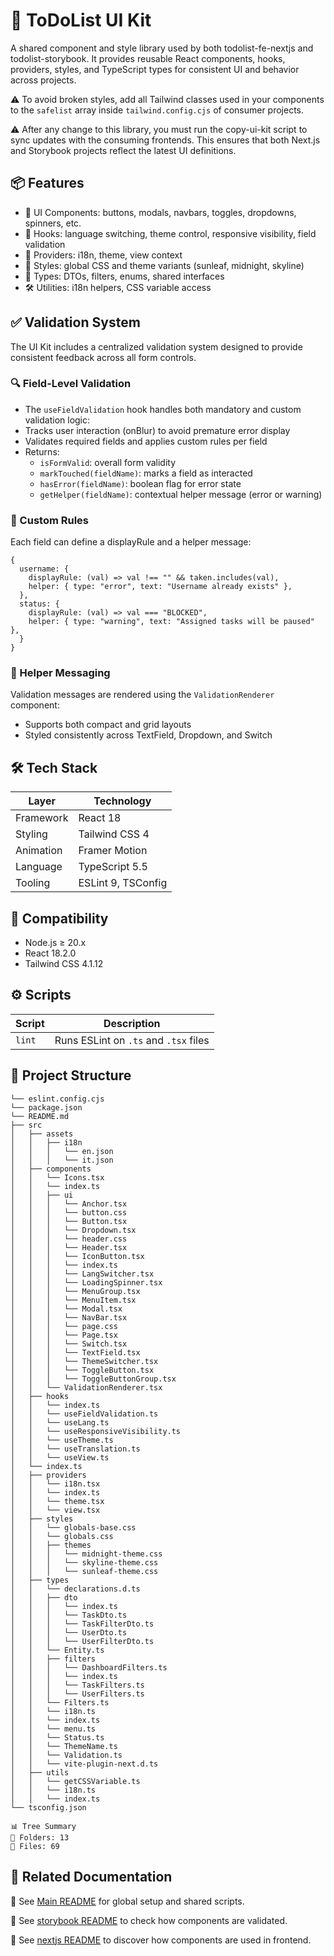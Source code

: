 # 🧾 ToDoList UI Kit

A shared component and style library used by both todolist-fe-nextjs and todolist-storybook. It provides reusable React components, hooks, providers, styles, and TypeScript types for consistent UI and behavior across projects.

⚠️ To avoid broken styles, add all Tailwind classes used in your components to the `safelist` array inside `tailwind.config.cjs` of consumer projects.

⚠️ After any change to this library, you must run the copy-ui-kit script to sync updates with the consuming frontends. This ensures that both Next.js and Storybook projects reflect the latest UI definitions.

## 📦 Features

- 🧱 UI Components: buttons, modals, navbars, toggles, dropdowns, spinners, etc.
- 🧠 Hooks: language switching, theme control, responsive visibility, field validation
- 🧬 Providers: i18n, theme, view context
- 🎨 Styles: global CSS and theme variants (sunleaf, midnight, skyline)
- 🧾 Types: DTOs, filters, enums, shared interfaces
- 🛠 Utilities: i18n helpers, CSS variable access

## ✅ Validation System
The UI Kit includes a centralized validation system designed to provide consistent feedback across all form controls.

### 🔍 Field-Level Validation
- The `useFieldValidation` hook handles both mandatory and custom validation logic:
- Tracks user interaction (onBlur) to avoid premature error display
- Validates required fields and applies custom rules per field
- Returns:
    - `isFormValid`: overall form validity
    - `markTouched(fieldName)`: marks a field as interacted
    - `hasError(fieldName)`: boolean flag for error state
    - `getHelper(fieldName)`: contextual helper message (error or warning)

### 🧠 Custom Rules
Each field can define a displayRule and a helper message:

```
{
  username: {
    displayRule: (val) => val !== "" && taken.includes(val),
    helper: { type: "error", text: "Username already exists" },
  },
  status: {
    displayRule: (val) => val === "BLOCKED",
    helper: { type: "warning", text: "Assigned tasks will be paused" },
  }
}
```

### 🎯 Helper Messaging
Validation messages are rendered using the `ValidationRenderer` component:
- Supports both compact and grid layouts
- Styled consistently across TextField, Dropdown, and Switch

## 🛠 Tech Stack

| Layer     | Technology         |
| --------- | ------------------ |
| Framework | React 18           |
| Styling   | Tailwind CSS 4     |
| Animation | Framer Motion      |
| Language  | TypeScript 5.5     |
| Tooling   | ESLint 9, TSConfig |

## 🧪 Compatibility

- Node.js ≥ 20.x
- React 18.2.0
- Tailwind CSS 4.1.12

## ⚙️ Scripts

| Script | Description                           |
| ------ | ------------------------------------- |
| `lint` | Runs ESLint on `.ts` and `.tsx` files |

## 📁 Project Structure

```
└── eslint.config.cjs
└── package.json
└── README.md
├── src
│   ├── assets
│   │   ├── i18n
│   │   │   └── en.json
│   │   │   └── it.json
│   ├── components
│   │   └── Icons.tsx
│   │   └── index.ts
│   │   ├── ui
│   │   │   └── Anchor.tsx
│   │   │   └── button.css
│   │   │   └── Button.tsx
│   │   │   └── Dropdown.tsx
│   │   │   └── header.css
│   │   │   └── Header.tsx
│   │   │   └── IconButton.tsx
│   │   │   └── index.ts
│   │   │   └── LangSwitcher.tsx
│   │   │   └── LoadingSpinner.tsx
│   │   │   └── MenuGroup.tsx
│   │   │   └── MenuItem.tsx
│   │   │   └── Modal.tsx
│   │   │   └── NavBar.tsx
│   │   │   └── page.css
│   │   │   └── Page.tsx
│   │   │   └── Switch.tsx
│   │   │   └── TextField.tsx
│   │   │   └── ThemeSwitcher.tsx
│   │   │   └── ToggleButton.tsx
│   │   │   └── ToggleButtonGroup.tsx
│   │   └── ValidationRenderer.tsx
│   ├── hooks
│   │   └── index.ts
│   │   └── useFieldValidation.ts
│   │   └── useLang.ts
│   │   └── useResponsiveVisibility.ts
│   │   └── useTheme.ts
│   │   └── useTranslation.ts
│   │   └── useView.ts
│   └── index.ts
│   ├── providers
│   │   └── i18n.tsx
│   │   └── index.ts
│   │   └── theme.tsx
│   │   └── view.tsx
│   ├── styles
│   │   └── globals-base.css
│   │   └── globals.css
│   │   ├── themes
│   │   │   └── midnight-theme.css
│   │   │   └── skyline-theme.css
│   │   │   └── sunleaf-theme.css
│   ├── types
│   │   └── declarations.d.ts
│   │   ├── dto
│   │   │   └── index.ts
│   │   │   └── TaskDto.ts
│   │   │   └── TaskFilterDto.ts
│   │   │   └── UserDto.ts
│   │   │   └── UserFilterDto.ts
│   │   └── Entity.ts
│   │   ├── filters
│   │   │   └── DashboardFilters.ts
│   │   │   └── index.ts
│   │   │   └── TaskFilters.ts
│   │   │   └── UserFilters.ts
│   │   └── Filters.ts
│   │   └── i18n.ts
│   │   └── index.ts
│   │   └── menu.ts
│   │   └── Status.ts
│   │   └── ThemeName.ts
│   │   └── Validation.ts
│   │   └── vite-plugin-next.d.ts
│   ├── utils
│   │   └── getCSSVariable.ts
│   │   └── i18n.ts
│   │   └── index.ts
└── tsconfig.json

📊 Tree Summary
📁 Folders: 13
📄 Files: 69
```

## 🔗 Related Documentation

📖 See [Main README](../README.md) for global setup and shared scripts.

📖 See [storybook README](../todolist-storybook/README.md) to check how components are validated.

📖 See [nextjs README](../todolist-fe-nextjs/README.md) to discover how components are used in frontend.
